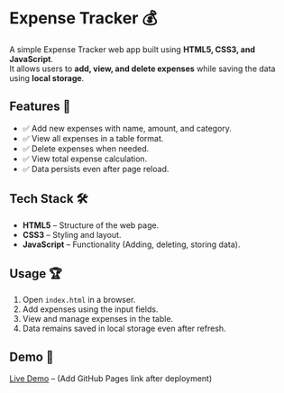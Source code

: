 # Expense Tracker 💰

A simple Expense Tracker web app built using **HTML5, CSS3, and JavaScript**.  
It allows users to **add, view, and delete expenses** while saving the data using **local storage**.

## Features 🚀
- ✅ Add new expenses with name, amount, and category.
- ✅ View all expenses in a table format.
- ✅ Delete expenses when needed.
- ✅ View total expense calculation.
- ✅ Data persists even after page reload.

## Tech Stack 🛠️
- **HTML5** – Structure of the web page.
- **CSS3** – Styling and layout.
- **JavaScript** – Functionality (Adding, deleting, storing data).

## Usage 🏆
1. Open `index.html` in a browser.
2. Add expenses using the input fields.
3. View and manage expenses in the table.
4. Data remains saved in local storage even after refresh.

## Demo 🎥
[Live Demo](#) – (Add GitHub Pages link after deployment)
